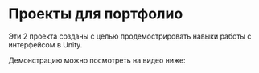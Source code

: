 # Проекты для портфолио

Эти 2 проекта созданы с целью продемострировать навыки работы с интерфейсом в Unity.
 
Демонстрацию можно посмотреть на видео ниже:
[](https://vimeo.com/838355233?share=copy)
